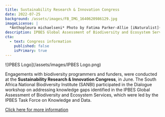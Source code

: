 ```yaml
---
title: Sustainability Research & Innovation Congress
date: 2022-07-25
background: /assets/images/FB_IMG_1640620986129.jpg
imageLicense: |
  *Anthopleura michaelseni* Photo by Fatima Parker-Allie [iNaturalist](https://www.inaturalist.org/observations/20856021) (CC BY-NC)
description: IPBES Global Assessment of Biodiversity and Ecosystem Services
cta:
  - text: Congress information
    published: false
    isPrimary: true
---
```

![IPBES Logo](/assets/images/IPBES Logo.png)

Engagements with biodiversity programmers and funders, were conducted at the **Sustainability Research & Innovation Congress**, in June. 
The South Africa National Biodiversity Institute (SANBI) participated in the Dialogue workshop on addressing knowledge gaps identified in
the IPBES Global Assessment of Biodiversity and Ecosystem Services, which were led by the IPBES Task Force on Knowledge and Data. 

[Click here for more information](https://attend.sri2022.org/meetings/virtual/s5LYep5CAXQW7GQDF)
